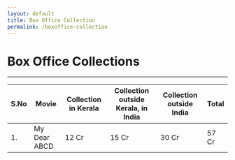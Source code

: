 ```yaml
---
layout: default
title: Box Office Collection
permalink: /boxoffice-collection
---
```

<div class="row fill-page">
  <div class="col-md-8 order-md-1 content">
    <div class="post">
      <div class="post-header">
        <h1 class="post-title">Box Office Collections</h1>
        <hr>
      </div>
      <article class="post-content">
        <table class="table">
          <thead>
            <th>S.No</th>
            <th>Movie</th>
            <th>Collection in Kerala</th>
            <th>Collection outside Kerala, in India</th>
            <th>Collection outside India</th>
            <th>Total</th>
          </thead>
          <tbody>
            <tr>
              <td>1.</td>
              <td>My Dear ABCD</td>
              <td>12 Cr</td>
              <td>15 Cr</td>
              <td>30 Cr</td>
              <td>57 Cr</td>
            </tr>
          </tbody>
        </table>
      </article>
    </div>
  </div>
  <div class="col-md-2 order-md-0"></div>
  <div class="col-md-2 order-md-2"></div>
</div>
